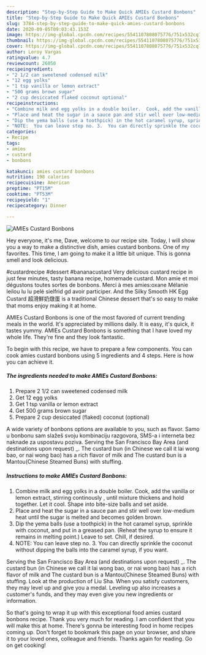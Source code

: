 ```yaml
---
description: "Step-by-Step Guide to Make Quick AMIEs Custard Bonbons"
title: "Step-by-Step Guide to Make Quick AMIEs Custard Bonbons"
slug: 3784-step-by-step-guide-to-make-quick-amies-custard-bonbons
date: 2020-09-05T09:03:43.153Z
image: https://img-global.cpcdn.com/recipes/5541107808075776/751x532cq70/amies-custard-bonbons-recipe-main-photo.jpg
thumbnail: https://img-global.cpcdn.com/recipes/5541107808075776/751x532cq70/amies-custard-bonbons-recipe-main-photo.jpg
cover: https://img-global.cpcdn.com/recipes/5541107808075776/751x532cq70/amies-custard-bonbons-recipe-main-photo.jpg
author: Leroy Vargas
ratingvalue: 4.7
reviewcount: 26050
recipeingredient:
- "2 1/2 can sweetened codensed milk"
- "12 egg yolks"
- "1 tsp vanilla or lemon extract"
- "500 grams brown sugar"
- "2 cup desiccated flaked coconut optional"
recipeinstructions:
- "Combine milk and egg yolks in a double boiler.  Cook, add the vanilla or lemon extract, stirring continously , until mixture thickens and hold together.  Let it cool.  Shape into bite-size balls and set aside."
- "Place and heat the sugar in a sauce pan and stir well over low-medium heat until the sugar is melted and becomes golden brown."
- "Dip the yema balls (use a toothpick) in the hot caramel syrup, sprinkle with coconut, and put in a greased pan.  (Reheat the syrup to ensure it remains in melting point.)  Leave to set.   Chill, if desired."
- "NOTE:  You can leave step no. 3.  You can directly sprinkle the coconut without dipping the balls into the caramel syrup, if you want."
categories:
- Recipe
tags:
- amies
- custard
- bonbons

katakunci: amies custard bonbons 
nutrition: 198 calories
recipecuisine: American
preptime: "PT15M"
cooktime: "PT53M"
recipeyield: "1"
recipecategory: Dinner

---
```



![AMIEs Custard Bonbons](https://img-global.cpcdn.com/recipes/5541107808075776/751x532cq70/amies-custard-bonbons-recipe-main-photo.jpg)

Hey everyone, it's me, Dave, welcome to our recipe site. Today, I will show you a way to make a distinctive dish, amies custard bonbons. One of my favorites. This time, I am going to make it a little bit unique. This is gonna smell and look delicious.

#custardrecipe #dessert #bananacustard Very delicious custard recipe in just few minutes, tasty banana recipe, homemade custard. Mon amie et moi dégustons toutes sortes de bonbons. Merci à mes amies:oxane Mélanie leilou lu lu pelé sielfrid gd avoir participer. And the Silky Smooth HK Egg Custard 超滑鮮奶燉蛋 is a traditional Chinese dessert that&#39;s so easy to make that moms enjoy making it at home.

AMIEs Custard Bonbons is one of the most favored of current trending meals in the world. It's appreciated by millions daily. It is easy, it's quick, it tastes yummy. AMIEs Custard Bonbons is something that I have loved my whole life. They're fine and they look fantastic.


To begin with this recipe, we have to prepare a few components. You can cook amies custard bonbons using 5 ingredients and 4 steps. Here is how you can achieve it.

<!--inarticleads1-->

##### The ingredients needed to make AMIEs Custard Bonbons:

1. Prepare 2 1/2 can sweetened codensed milk
1. Get 12 egg yolks
1. Get 1 tsp vanilla or lemon extract
1. Get 500 grams brown sugar
1. Prepare 2 cup desiccated (flaked) coconut (optional)


A wide variety of bonbons options are available to you, such as flavor. Samo u bonbonu sam slažeš svoju kombinaciju razgovora, SMS-a i interneta bez naknade za uspostavu poziva. Serving the San Francisco Bay Area (and destinations upon request) _. The custard bun (in Chinese we call it lai wong bao, or nai wong bao) has a rich flavor of milk and The custard bun is a Mantou(Chinese Steamed Buns) with stuffing. 

<!--inarticleads2-->

##### Instructions to make AMIEs Custard Bonbons:

1. Combine milk and egg yolks in a double boiler.  Cook, add the vanilla or lemon extract, stirring continously , until mixture thickens and hold together.  Let it cool.  Shape into bite-size balls and set aside.
1. Place and heat the sugar in a sauce pan and stir well over low-medium heat until the sugar is melted and becomes golden brown.
1. Dip the yema balls (use a toothpick) in the hot caramel syrup, sprinkle with coconut, and put in a greased pan.  (Reheat the syrup to ensure it remains in melting point.)  Leave to set.   Chill, if desired.
1. NOTE:  You can leave step no. 3.  You can directly sprinkle the coconut without dipping the balls into the caramel syrup, if you want.


Serving the San Francisco Bay Area (and destinations upon request) _. The custard bun (in Chinese we call it lai wong bao, or nai wong bao) has a rich flavor of milk and The custard bun is a Mantou(Chinese Steamed Buns) with stuffing. Look at the production of Liu Sha. When you satisfy customers, they may level up and give you a medal. Leveling up also increases a customer&#39;s funds, and they may even give you new ingredients or information. 

So that's going to wrap it up with this exceptional food amies custard bonbons recipe. Thank you very much for reading. I am confident that you will make this at home. There's gonna be interesting food in home recipes coming up. Don't forget to bookmark this page on your browser, and share it to your loved ones, colleague and friends. Thanks again for reading. Go on get cooking!
